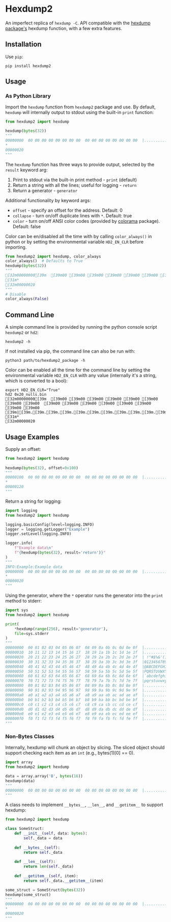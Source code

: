 # Hexdump2

An imperfect replica of `hexdump -C`.  API compatible with the [hexdump package's](https://pypi.org/project/hexdump/) hexdump function, with a few extra features.

## Installation

Use `pip`:
```commandline
pip install hexdump2   
```

## Usage

### As Python Library

Import the `hexdump` function from `hexdump2` package and use. By default, `hexdump` will internally output to stdout using the built-in `print` function:

```python
from hexdump2 import hexdump

hexdump(bytes(32))
"""
00000000  00 00 00 00 00 00 00 00  00 00 00 00 00 00 00 00  |................|
*
00000020
"""
```

The `hexdump` function has three ways to provide output, selected by the `result` keyword arg:
1. Print to stdout via the built-in print method - `print` (default)
2. Return a string with all the lines; useful for logging - `return`
3. Return a generator - `generator`

Additional functionality by keyword args:
* `offset` - specify an offset for the address. Default: 0
* `collapse` - turn on/off duplicate lines with `*`. Default: true
* `color` - turn on/off ANSI color codes (provided by [colorama](https://pypi.org/project/colorama/) package). Default: false

Color can be en/disabled all the time with by calling `color_always()` in python or by setting the environmental variable `HD2_EN_CLR` before importing.

```python
from hexdump2 import hexdump, color_always
color_always()  # Defaults to True
hexdump(bytes(32))
"""
[32m00000000[39m  [39m00 [39m00 [39m00 [39m00 [39m00 [39m00 [39m00 [39m00  [39m00 [39m00 [39m00 [39m00 [39m00 [39m00 [39m00 [39m00  [39m|[39m.[39m.[39m.[39m.[39m.[39m.[39m.[39m.[39m.[39m.[39m.[39m.[39m.[39m.[39m.[39m.[39m|
[31m*
[32m00000020
"""
# Disable
color_always(False)
```

## Command Line

A simple command line is provided by running the python console script `hexdump2` or `hd2`:

```commandline
hexdump2 -h
```

If not installed via pip, the command line can also be run with:

```commandline
python3 path/to/hexdump2_package -h 
```

Color can be enabled all the time for the command line by setting the environmental variable `HD2_EN_CLR` with any value (internally it's a string, which is converted to a bool):

```commandline
export HD2_EN_CLR="True"
hd2 0x20_nulls.bin
[32m00000000[39m  [39m00 [39m00 [39m00 [39m00 [39m00 [39m00 [39m00 [39m00  [39m00 [39m00 [39m00 [39m00 [39m00 [39m00 [39m00 [39m00  [39m|[39m.[39m.[39m.[39m.[39m.[39m.[39m.[39m.[39m.[39m.[39m.[39m.[39m.[39m.[39m.[39m.[39m|
[31m*
[32m00000020
```

## Usage Examples

Supply an offset:

```python
from hexdump2 import hexdump
   
hexdump(bytes(32), offset=0x100)
"""
00000100  00 00 00 00 00 00 00 00  00 00 00 00 00 00 00 00  |................|
*
00000120
"""
```

Return a string for logging:

```python
import logging
from hexdump2 import hexdump

logging.basicConfig(level=logging.INFO)
logger = logging.getLogger("Example")
logger.setLevel(logging.INFO)

logger.info(
    f"Example data\n"
    f"{hexdump(bytes(32), result='return')}"
)
"""
INFO:Example:Example data
00000000  00 00 00 00 00 00 00 00  00 00 00 00 00 00 00 00  |................|
*
00000020
"""
```

Using the generator, where the `*` operator runs the generator into the `print` method to stderr:

```python
import sys
from hexdump2 import hexdump

print(
    *hexdump(range(256), result='generator'),
    file=sys.stderr
)
"""
00000000  00 01 02 03 04 05 06 07  08 09 0a 0b 0c 0d 0e 0f  |................|
00000010  10 11 12 13 14 15 16 17  18 19 1a 1b 1c 1d 1e 1f  |................|
00000020  20 21 22 23 24 25 26 27  28 29 2a 2b 2c 2d 2e 2f  | !"#$%&'()*+,-./|
00000030  30 31 32 33 34 35 36 37  38 39 3a 3b 3c 3d 3e 3f  |0123456789:;<=>?|
00000040  40 41 42 43 44 45 46 47  48 49 4a 4b 4c 4d 4e 4f  |@ABCDEFGHIJKLMNO|
00000050  50 51 52 53 54 55 56 57  58 59 5a 5b 5c 5d 5e 5f  |PQRSTUVWXYZ[\]^_|
00000060  60 61 62 63 64 65 66 67  68 69 6a 6b 6c 6d 6e 6f  |`abcdefghijklmno|
00000070  70 71 72 73 74 75 76 77  78 79 7a 7b 7c 7d 7e 7f  |pqrstuvwxyz{|}~.|
00000080  80 81 82 83 84 85 86 87  88 89 8a 8b 8c 8d 8e 8f  |................|
00000090  90 91 92 93 94 95 96 97  98 99 9a 9b 9c 9d 9e 9f  |................|
000000a0  a0 a1 a2 a3 a4 a5 a6 a7  a8 a9 aa ab ac ad ae af  |................|
000000b0  b0 b1 b2 b3 b4 b5 b6 b7  b8 b9 ba bb bc bd be bf  |................|
000000c0  c0 c1 c2 c3 c4 c5 c6 c7  c8 c9 ca cb cc cd ce cf  |................|
000000d0  d0 d1 d2 d3 d4 d5 d6 d7  d8 d9 da db dc dd de df  |................|
000000e0  e0 e1 e2 e3 e4 e5 e6 e7  e8 e9 ea eb ec ed ee ef  |................|
000000f0  f0 f1 f2 f3 f4 f5 f6 f7  f8 f9 fa fb fc fd fe ff  |................|
"""
```

### Non-Bytes Classes

Internally, hexdump will chunk an object by slicing.  The sliced object should support checking each item as an `int` (e.g., bytes(1)[0] == 0).

```python
import array
from hexdump2 import hexdump

data = array.array('B', bytes(16))
hexdump(data)
"""
00000000  00 00 00 00 00 00 00 00  00 00 00 00 00 00 00 00  |................|
"""
```

A class needs to implement `__bytes__`, `__len__`, and `__getitem__` to support hexdump:
```python
from hexdump2 import hexdump

class SomeStruct:
    def __init__(self, data: bytes):
        self._data = data
        
    def __bytes__(self):
        return self._data
    
    def __len__(self):
        return len(self._data)
    
    def __getitem__(self, item):
        return self._data.__getitem__(item)

some_struct = SomeStruct(bytes(32))
hexdump(some_struct)
"""
00000000  00 00 00 00 00 00 00 00  00 00 00 00 00 00 00 00  |................|
*
00000020
"""
```
